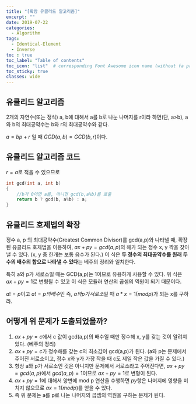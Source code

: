 ```yaml
---
title: "[확장 유클리드 알고리즘]"
excerpt: ""
date: 2019-07-22
categories:
  - Algorithm
tags:
  - Identical-Element
  - Inverse
toc : true
toc_label: "Table of contents"
toc_icon: "list"  # corresponding Font Awesome icon name (without fa prefix)
toc_sticky: true
classes: wide  
---
```


## 유클리드 알고리즘

2개의 자연수(또는 정식) a, b에 대해서 a를 b로 나눈 나머지를 r이라 하면(단, a>b), a와 b의 최대공약수는 b와 r의 최대공약수와 같다.  

$a = bp+r$ 일 때 $GCD(a,b) = GCD(b,r)$이다.  

## 유클리드 알고리즘 코드

$r = a%b$로 적을 수 있으므로  

```c
int gcd(int a, int b)
{
    //b가 0이면 a를, 아니면 gcd(b,a%b)를 호출
	return b ? gcd(b, a%b) : a; 
}
```

## 유클리드 호제법의 확장

정수 a, p 의 최대공약수(Greatest Common Divisor)를 gcd(a,p)와 나타낼 때, 확장된 유클리드 호제법을 이용하여, $ax + py = gcd(a,p)$의 해가 되는 정수 x, y 짝을 찾아낼 수 있다.
(x, y 중 한개는 보통 음수가 된다.) 이 식은 **두 정수의 최대공약수를 원래 두 수의 배수의 합으로 나타낼 수 있다**는 베주의 정리와 일치한다.  

특히 a와 p가 서로소일 때는 GCD(a,p)는 1이므로 유용하게 사용할 수 있다. 위 식은 $ax + py = 1$로 변형될 수 있고 이 식은 모듈러 연산의 곱셈의 역원이 되기 때문이다. 


$a != p$이고 $a != p의 배수$인 즉, $a와 p가 서로소$일 때 $a * x = 1 (mod p)$가 되는 x를 구하라.  

## 어떻게 위 문제가 도출되었을까? 

1. $ax+py = c$에서 c 값이 gcd(a,p)의 배수일 때만 정수해 x, y를 갖는 것이 알려져있다. (베주의 정리)  
2. $ax+py = c$가 정수해를 갖는 c의 최소값이 gcd(a,p)가 된다. (a와 p는 문제에서 주어진 서로소이고, 정수 x와 y가 가장 작을 때 c도 제일 작은 값을 가질 수 있다.)
3. 항상 a와 p가 서로소인 것은 아니지만 문제에서 서로소라고 주어진다면, $ax+py = gcd(a,p)$에서 $gcd(a,p) = 1$이므로 $ax+py = 1$로 변형이 된다. 
4. $ax+py = 1$에 대해서 양변에 mod p 연산을 수행하면 $py$항은 나머지에 영향을 미치지 않으므로 $ax = 1 (mod p)$를 얻을 수 있다. 
5. 즉 위 문제는 a를 p로 나눈 나머지의 곱셈의 역원을 구하는 문제가 된다. 






